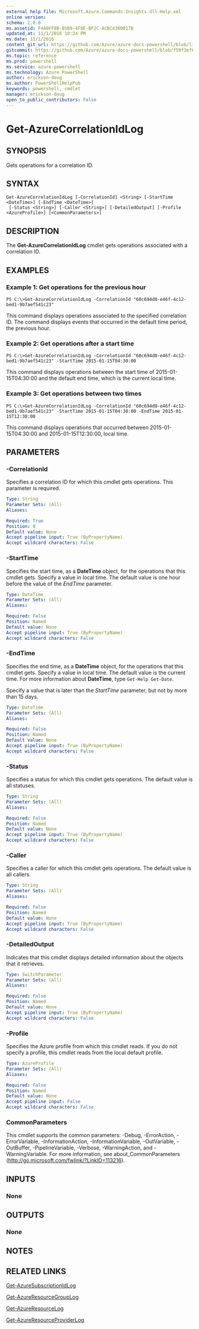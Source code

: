 ```yaml
---
external help file: Microsoft.Azure.Commands.Insights.dll-Help.xml
online version: 
schema: 2.0.0
ms.assetid: F4A0FF8B-B5B9-4F0E-BF2C-ACBC4300017B
updated_at: 11/1/2016 10:24 PM
ms.date: 11/1/2016
content_git_url: https://github.com/Azure/azure-docs-powershell/blob/live/azureps-cmdlets-docs/ResourceManager/AzureRM.Insights/v0.9.8/Get-AzureCorrelationIdLog.md
gitcommit: https://github.com/Azure/azure-docs-powershell/blob/f59f3ef60bc592383812213e69fd77ba950759ed/azureps-cmdlets-docs/ResourceManager/AzureRM.Insights/v0.9.8/Get-AzureCorrelationIdLog.md
ms.topic: reference
ms.prod: powershell
ms.service: azure-powershell
ms.technology: Azure PowerShell
author: erickson-doug
ms.author: PowerShellHelpPub
keywords: powershell, cmdlet
manager: erickson-doug
open_to_public_contributors: False
---
```


# Get-AzureCorrelationIdLog

## SYNOPSIS
Gets operations for a correlation ID.

## SYNTAX

```
Get-AzureCorrelationIdLog [-CorrelationId] <String> [-StartTime <DateTime>] [-EndTime <DateTime>]
 [-Status <String>] [-Caller <String>] [-DetailedOutput] [-Profile <AzureProfile>] [<CommonParameters>]
```

## DESCRIPTION
The **Get-AzureCorrelationIdLog** cmdlet gets operations associated with a correlation ID.

## EXAMPLES

### Example 1: Get operations for the previous hour
```
PS C:\>Get-AzureCorrelationIdLog -CorrelationId "60c694d0-e46f-4c12-bed1-9b7aef541c23"
```

This command displays operations associated to the specified correlation ID.
The command displays events that occurred in the default time period, the previous hour.

### Example 2: Get operations after a start time
```
PS C:\>Get-AzureCorrelationIdLog -CorrelationId "60c694d0-e46f-4c12-bed1-9b7aef541c23" -StartTime 2015-01-15T04:30:00
```

This command displays operations between the start time of 2015-01-15T04:30:00 and the default end time, which is the current local time.

### Example 3: Get operations between two times
```
PS C:\>Get-AzureCorrelationIdLog -CorrelationId "60c694d0-e46f-4c12-bed1-9b7aef541c23" -StartTime 2015-01-15T04:30:00 -EndTime 2015-01-15T12:30:00
```

This command displays operations that occurred between 2015-01-15T04:30:00 and 2015-01-15T12:30:00, local time.

## PARAMETERS

### -CorrelationId
Specifies a correlation ID for which this cmdlet gets operations.
This parameter is required.

```yaml
Type: String
Parameter Sets: (All)
Aliases: 

Required: True
Position: 0
Default value: None
Accept pipeline input: True (ByPropertyName)
Accept wildcard characters: False
```

### -StartTime
Specifies the start time, as a **DateTime** object, for the operations that this cmdlet gets.
Specify a value in local time.
The default value is one hour before the value of the *EndTime* parameter.

```yaml
Type: DateTime
Parameter Sets: (All)
Aliases: 

Required: False
Position: Named
Default value: None
Accept pipeline input: True (ByPropertyName)
Accept wildcard characters: False
```

### -EndTime
Specifies the end time, as a **DateTime** object, for the operations that this cmdlet gets.
Specify a value in local time.
The default value is the current time.
For more information about **DateTime**, type `Get-Help Get-Date`.

Specify a value that is later than the *StartTime* parameter, but not by more than 15 days.

```yaml
Type: DateTime
Parameter Sets: (All)
Aliases: 

Required: False
Position: Named
Default value: None
Accept pipeline input: True (ByPropertyName)
Accept wildcard characters: False
```

### -Status
Specifies a status for which this cmdlet gets operations.
The default value is all statuses.

```yaml
Type: String
Parameter Sets: (All)
Aliases: 

Required: False
Position: Named
Default value: None
Accept pipeline input: True (ByPropertyName)
Accept wildcard characters: False
```

### -Caller
Specifies a caller for which this cmdlet gets operations.
The default value is all callers.

```yaml
Type: String
Parameter Sets: (All)
Aliases: 

Required: False
Position: Named
Default value: None
Accept pipeline input: True (ByPropertyName)
Accept wildcard characters: False
```

### -DetailedOutput
Indicates that this cmdlet displays detailed information about the objects that it retrieves.

```yaml
Type: SwitchParameter
Parameter Sets: (All)
Aliases: 

Required: False
Position: Named
Default value: None
Accept pipeline input: True (ByPropertyName)
Accept wildcard characters: False
```

### -Profile
Specifies the Azure profile from which this cmdlet reads.
If you do not specify a profile, this cmdlet reads from the local default profile.

```yaml
Type: AzureProfile
Parameter Sets: (All)
Aliases: 

Required: False
Position: Named
Default value: None
Accept pipeline input: False
Accept wildcard characters: False
```

### CommonParameters
This cmdlet supports the common parameters: -Debug, -ErrorAction, -ErrorVariable, -InformationAction, -InformationVariable, -OutVariable, -OutBuffer, -PipelineVariable, -Verbose, -WarningAction, and -WarningVariable. For more information, see about_CommonParameters (http://go.microsoft.com/fwlink/?LinkID=113216).

## INPUTS

### None

## OUTPUTS

### None

## NOTES

## RELATED LINKS

[Get-AzureSubscriptionIdLog](xref:ResourceManager/AzureRM.Insights/v0.9.8/Get-AzureSubscriptionIdLog.md)

[Get-AzureResourceGroupLog](xref:ResourceManager/AzureRM.Insights/v0.9.8/Get-AzureResourceGroupLog.md)

[Get-AzureResourceLog](xref:ResourceManager/AzureRM.Insights/v0.9.8/Get-AzureResourceLog.md)

[Get-AzureResourceProviderLog](xref:ResourceManager/AzureRM.Insights/v0.9.8/Get-AzureResourceProviderLog.md)


